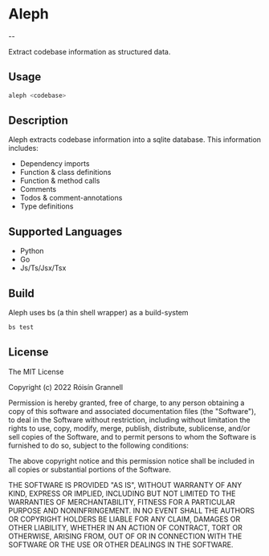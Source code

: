 
# Aleph
--

Extract codebase information as structured data.

## Usage

```bash
aleph <codebase>
```

## Description

Aleph extracts codebase information into a sqlite database. This information includes:

- Dependency imports
- Function & class definitions
- Function & method calls
- Comments
- Todos & comment-annotations
- Type definitions

## Supported Languages

- Python
- Go
- Js/Ts/Jsx/Tsx

## Build

Aleph uses bs (a thin shell wrapper) as a build-system

```bash
bs test
```

## License

The MIT License

Copyright (c) 2022 Róisín Grannell

Permission is hereby granted, free of charge, to any person obtaining a copy of this software and associated documentation files (the "Software"), to deal in the Software without restriction, including without limitation the rights to use, copy, modify, merge, publish, distribute, sublicense, and/or sell copies of the Software, and to permit persons to whom the Software is furnished to do so, subject to the following conditions:

The above copyright notice and this permission notice shall be included in all copies or substantial portions of the Software.

THE SOFTWARE IS PROVIDED "AS IS", WITHOUT WARRANTY OF ANY KIND, EXPRESS OR IMPLIED, INCLUDING BUT NOT LIMITED TO THE WARRANTIES OF MERCHANTABILITY, FITNESS FOR A PARTICULAR PURPOSE AND NONINFRINGEMENT. IN NO EVENT SHALL THE AUTHORS OR COPYRIGHT HOLDERS BE LIABLE FOR ANY CLAIM, DAMAGES OR OTHER LIABILITY, WHETHER IN AN ACTION OF CONTRACT, TORT OR OTHERWISE, ARISING FROM, OUT OF OR IN CONNECTION WITH THE SOFTWARE OR THE USE OR OTHER DEALINGS IN THE SOFTWARE.

